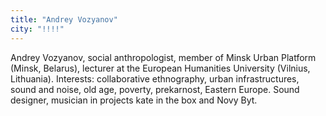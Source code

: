 ```yaml
---
title: "Andrey Vozyanov"
city: "!!!!"
---
```


Andrey Vozyanov, social anthropologist, member of Minsk Urban Platform (Minsk, Belarus), lecturer at the European Humanities University (Vilnius, Lithuania). Interests: collaborative ethnography, urban infrastructures, sound and noise, old age, poverty, prekarnost, Eastern Europe. Sound designer, musician in projects kate in the box and Novy Byt.

